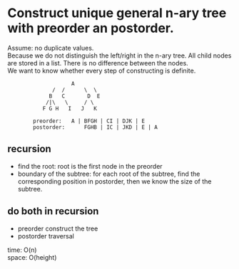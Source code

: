 # Construct unique general n-ary tree with preorder an postorder.
Assume: no duplicate values.<br>
Because we do not distinguish the left/right in the n-ary tree. All child nodes are stored in a list. There is no difference between the nodes.<br>
We want to know whether every step of constructing is definite.

                        A
                  /  /      \  \
                 B   C       D  E 
                /|\   \     / \
               F G H   I   J   K
            
            preorder:   A | BFGH | CI | DJK | E 
            postorder:      FGHB | IC | JKD | E | A

## recursion
- find the root: root is the first node in the preorder
- boundary of the subtree: for each root of the subtree, find the corresponding position in postorder, then we know the size of the subtree.
## do both in recursion
- preorder construct the tree
- postorder traversal

time: O(n)<br>
space: O(height)


